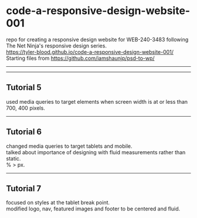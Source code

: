 # code-a-responsive-design-website-001

repo for creating a responsive design website for WEB-240-3483 following The Net Ninja's responsive design series.  
<https://tyler-blood.github.io/code-a-responsive-design-website-001/>  
Starting files from <https://github.com/iamshaunjp/psd-to-wp/>

---
---

## Tutorial 5

used media queries to target elements when screen width is at or less than 700, 400 pixels.

---

## Tutorial 6

changed media queries to target tablets and mobile.  
talked about importance of designing with fluid measurements rather than static.  
  % > px.

---

## Tutorial 7

focused on styles at the tablet break point.  
modified logo, nav, featured images and footer to be centered and fluid.
